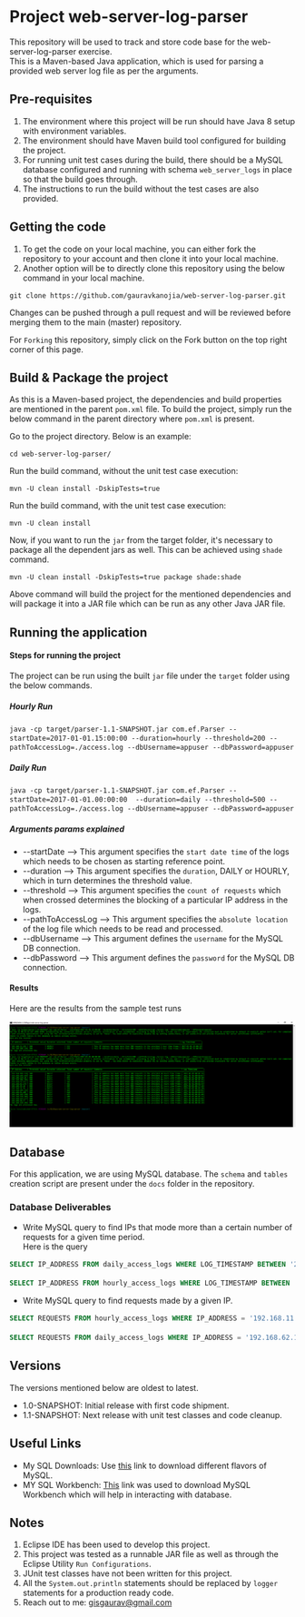 # Project web-server-log-parser
This repository will be used to track and store code base for the web-server-log-parser exercise.<br/>
This is a Maven-based Java application, which is used for parsing a provided web server log file as per the arguments.

## Pre-requisites
1.  The environment where this project will be run should have Java 8 setup with environment variables.
2.  The environment should have Maven build tool configured for building the project.
3.  For running unit test cases during the build, there should be a MySQL database configured and running with schema `web_server_logs` in place so that the build goes through.
4.  The instructions to run the build without the test cases are also provided.

## Getting the code
1.  To get the code on your local machine, you can either fork the repository to your account and then clone it into your local machine.
2.  Another option will be to directly clone this repository using the below command in your local machine.

```script
git clone https://github.com/gauravkanojia/web-server-log-parser.git
```

Changes can be pushed through a pull request and will be reviewed before merging them to the main (master) repository.

For `Forking` this repository, simply click on the Fork button on the top right corner of this page.


## Build & Package the project
As this is a Maven-based project, the dependencies and build properties are mentioned in the parent `pom.xml` file. To build the project, simply run the below command in the parent directory where `pom.xml` is present.

Go to the project directory. Below is an example:

```script
cd web-server-log-parser/
```

Run the build command, without the unit test case execution:
```script
mvn -U clean install -DskipTests=true
```

Run the build command, with the unit test case execution:
```script
mvn -U clean install
```

Now, if you want to run the `jar` from the target folder, it's necessary to package all the dependent jars as well. This can be achieved using `shade` command.
```script
mvn -U clean install -DskipTests=true package shade:shade
```
Above command will build the project for the mentioned dependencies and will package it into a JAR file which can be run as any other Java JAR file.

## Running the application
#### Steps for running the project
The project can be run using the built `jar` file under the `target` folder using the below commands.

##### Hourly Run
```script
java -cp target/parser-1.1-SNAPSHOT.jar com.ef.Parser --startDate=2017-01-01.15:00:00 --duration=hourly --threshold=200 --pathToAccessLog=./access.log --dbUsername=appuser --dbPassword=appuser
```

##### Daily Run
```script
java -cp target/parser-1.1-SNAPSHOT.jar com.ef.Parser --startDate=2017-01-01.00:00:00  --duration=daily --threshold=500 --pathToAccessLog=./access.log --dbUsername=appuser --dbPassword=appuser
```
##### Arguments params explained
*   --startDate --> This argument specifies the `start date time` of the logs which needs to be chosen as starting reference point.
*   --duration --> This argument specifies the `duration`, DAILY or HOURLY, which in turn determines the threshold value.
*   --threshold --> This argument specifies the `count of requests` which when crossed determines the blocking of a particular IP address in the logs.
*   --pathToAccessLog --> This argument specifies the `absolute location` of the log file which needs to be read and processed.
*   --dbUsername --> This argument defines the `username` for the MySQL DB connection.
*   --dbPassword --> This argument defines the `password` for the MySQL DB connection.

#### Results
Here are the results from the sample test runs

![Test_Run_Results](./docs/results.png?raw=true "Test Run Results")

## Database
For this application, we are using MySQL database. The `schema` and `tables` creation script are present under the `docs` folder in the repository.
### Database Deliverables
*   Write MySQL query to find IPs that mode more than a certain number of requests for a given time period.
<br>Here is the query</br>

```sql
SELECT IP_ADDRESS FROM daily_access_logs WHERE LOG_TIMESTAMP BETWEEN '2017-01-01.13:00:00' AND '2017-01-01.14:00:00' AND REQUESTS >= 100;

SELECT IP_ADDRESS FROM hourly_access_logs WHERE LOG_TIMESTAMP BETWEEN '2017-01-01.13:00:00' AND '2017-01-01.14:00:00' AND REQUESTS >= 200;
```

*   Write MySQL query to find requests made by a given IP.

```sql
SELECT REQUESTS FROM hourly_access_logs WHERE IP_ADDRESS = '192.168.11.231';

SELECT REQUESTS FROM daily_access_logs WHERE IP_ADDRESS = '192.168.62.176';
```
## Versions
The versions mentioned below are oldest to latest. <br/>
*   1.0-SNAPSHOT: Initial release with first code shipment.
*   1.1-SNAPSHOT: Next release with unit test classes and code cleanup.

## Useful Links
*   My SQL Downloads: Use [this](https://dev.mysql.com/downloads/) link to download different flavors of MySQL.  
*   MY SQL Workbench: [This](https://dev.mysql.com/downloads/workbench/) link was used to download MySQL Workbench which will help in interacting with database.

## Notes
1.  Eclipse IDE has been used to develop this project.
2.  This project was tested as a runnable JAR file as well as through the Eclipse Utility `Run Configurations`.
3.  JUnit test classes have not been written for this project.
4.  All the `System.out.println` statements should be replaced by `logger` statements for a production ready code.
5.  Reach out to me: gisgaurav@gmail.com
